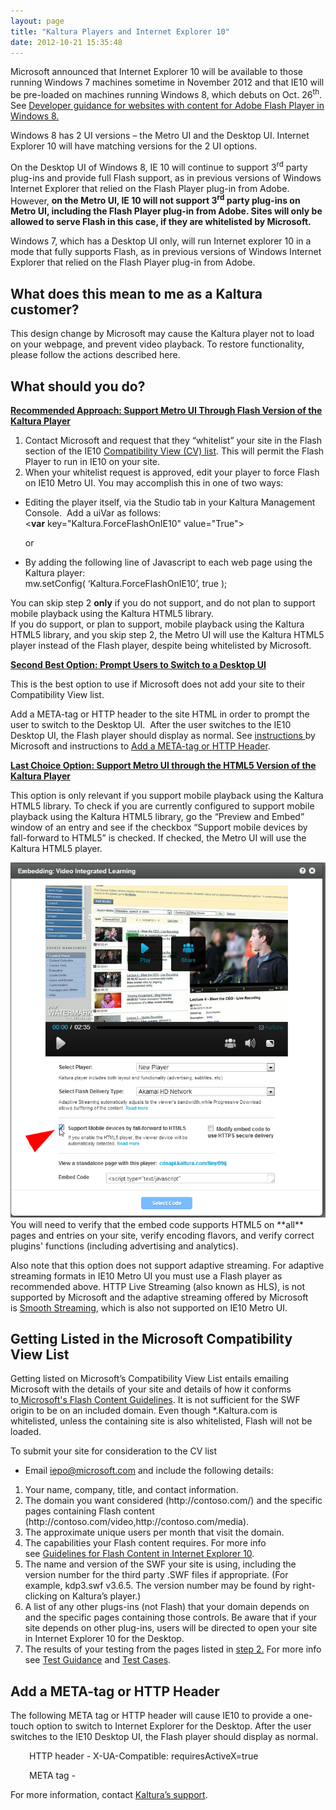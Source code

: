 ```yaml
---
layout: page
title: "Kaltura Players and Internet Explorer 10"
date: 2012-10-21 15:35:48
---
```


Microsoft announced that Internet Explorer 10 will be available to those running Windows 7 machines sometime in November 2012 and that IE10 will be pre-loaded on machines running Windows 8, which debuts on Oct. 26<sup>th</sup>. See <a href="http://msdn.microsoft.com/en-us/library/ie/jj193557(v=vs.85).aspx" target="_blank">Developer guidance for websites with content for Adobe Flash Player in Windows 8.</a>

Windows 8 has 2 UI versions – the Metro UI and the Desktop UI. Internet Explorer 10 will have matching versions for the 2 UI options. 

On the Desktop UI of Windows 8, IE 10 will continue to support 3<sup>rd</sup> party plug-ins and provide full Flash support, as in previous versions of Windows Internet Explorer that relied on the Flash Player plug-in from Adobe. However, **on the Metro UI, IE 10 will not support 3<sup>rd</sup> party plug-ins on Metro UI, including the Flash Player plug-in from Adobe. Sites will only be allowed to serve Flash in this case, if they are whitelisted by Microsoft.**

<p class="mce-note-graphic">
  Windows 7, which has a Desktop UI only, will run Internet explorer 10 in a mode that fully supports Flash, as in previous versions of Windows Internet Explorer that relied on the Flash Player plug-in from Adobe. 
</p>

<h2 class="mce-heading-3">
  What does this mean to me as a Kaltura customer?
</h2>

This design change by Microsoft may cause the Kaltura player not to load on your webpage, and prevent video playback. To restore functionality, please follow the actions described here. 

<h2 class="mce-heading-4">
  What should you do?
</h2>

**<span style="text-decoration: underline;">Recommended Approach: Support Metro UI Through Flash Version of the Kaltura Player</span>**

1.  Contact Microsoft and request that they “whitelist” your site in the Flash section of the IE10 <a href="http://iecvlist.microsoft.com/ie10/201208/iecompatviewlist.xml" target="_blank">Compatibility View (CV) list</a>. This will permit the Flash Player to run in IE10 on your site.
2.  When your whitelist request is approved, edit your player to force Flash on IE10 Metro UI. You may accomplish this in one of two ways:
*   Editing the player itself, via the Studio tab in your Kaltura Management Console.  Add a uiVar as follows:  
    <**var** key="Kaltura.ForceFlashOnIE10" value="True">  
      
    or

*   By adding the following line of Javascript to each web page using the Kaltura player:  
    mw.setConfig( ‘Kaltura.ForceFlashOnIE10’, true );

You can skip step 2 **only** if you do not support, and do not plan to support mobile playback using the Kaltura HTML5 library.   
If you do support, or plan to support, mobile playback using the Kaltura HTML5 library, and you skip step 2, the Metro UI will use the Kaltura HTML5 player instead of the Flash player, despite being whitelisted by Microsoft.

**<span style="text-decoration: underline;">Second Best Option: Prompt Users to Switch to a Desktop UI</span>**

This is the best option to use if Microsoft does not add your site to their Compatibility View list.

Add a META-tag or HTTP header to the site HTML in order to prompt the user to switch to the Desktop UI.  After the user switches to the IE10 Desktop UI, the Flash player should display as normal. See <a href="http://msdn.microsoft.com/en-us/library/ie/jj193557(v=vs.85).aspx" target="_blank">instructions </a>by Microsoft and instructions to [Add a META-tag or HTTP Header][1].

 [1]: #add_meta

**<span style="text-decoration: underline;">Last Choice Option: Support Metro UI through the HTML5 Version of the Kaltura Player</span>**

This option is only relevant if you support mobile playback using the Kaltura HTML5 library. To check if you are currently configured to support mobile playback using the Kaltura HTML5 library, go the “Preview and Embed” window of an entry and see if the checkbox “Support mobile devices by fall-forward to HTML5” is checked. If checked, the Metro UI will use the Kaltura HTML5 player.

<img src="../../assets/861.img">
You will need to verify that the embed code supports HTML5 on **all** pages and entries on your site, verify encoding flavors, and verify correct plugins' functions (including advertising and analytics).

Also note that this option does not support adaptive streaming. For adaptive streaming formats in IE10 Metro UI you must use a Flash player as recommended above. HTTP Live Streaming (also known as HLS), is not supported by Microsoft and the adaptive streaming offered by Microsoft is <a href="http://www.microsoft.com/silverlight/iis-smooth-streaming/demo/#/on-demand" target="_blank">Smooth Streaming</a>, which is also not supported on IE10 Metro UI.

## <span class="mce-heading-3">Getting Listed in the Microsoft Compatibility View List</span>

Getting listed on Microsoft’s Compatibility View List entails emailing Microsoft with the details of your site and details of how it conforms to<a href="http://msdn.microsoft.com/en-us/library/ie/jj193557(v=vs.85).aspx" target="_blank"> Microsoft's Flash Content Guidelines</a>. It is not sufficient for the SWF origin to be on an included domain. Even though *.Kaltura.com is whitelisted, unless the containing site is also whitelisted, Flash will not be loaded.

<p class="mce-procedure">
  To submit your site for consideration to the CV list
</p>

*   Email <a href="mailto:iepo@microsoft.com" target="_blank">iepo@microsoft.com</a> and include the following details:

<ol start="1">
  <li>
    Your name, company, title, and contact information.
  </li>
  <li>
    <a name="step_2"></a>The domain you want considered (http://contoso.com/) and the specific pages containing Flash content (http://contoso.com/video,http://contoso.com/media).
  </li>
  <li>
    The approximate unique users per month that visit the domain.
  </li>
  <li>
    The capabilities your Flash content requires. For more info see <a href="http://msdn.microsoft.com/en-us/library/ie/jj193557(v=vs.85).aspx#Guidelines">Guidelines for Flash Content in Internet Explorer 10</a>.
  </li>
  <li>
    The name and version of the SWF your site is using, including the version number for the third party .SWF files if appropriate. (For example, kdp3.swf v3.6.5. The version number may be found by right-clicking on Kaltura’s player.)
  </li>
  <li>
    A list of any other plugs-ins (not Flash) that your domain depends on and the specific pages containing those controls. Be aware that if your site depends on other plug-ins, users will be directed to open your site in Internet Explorer 10 for the Desktop.
  </li>
  <li>
    The results of your testing from the pages listed in <a href="#step_2">step 2.</a> For more info see <a href="http://msdn.microsoft.com/en-us/library/ie/jj193557(v=vs.85).aspx#Test_Guidance" target="_blank">Test Guidance</a> and <a href="http://msdn.microsoft.com/en-us/library/ie/jj193557(v=vs.85).aspx#Test_cases">Test Cases</a>.
  </li>
</ol>

## <a name="add_meta"></a>Add a META-tag or HTTP Header

The following META tag or HTTP header will cause IE10 to provide a one-touch option to switch to Internet Explorer for the Desktop. After the user switches to the IE10 Desktop UI, the Flash player should display as normal.

<p style="padding-left: 30px;">
  HTTP header - X-UA-Compatible: requiresActiveX=true
</p>

<p style="padding-left: 30px;">
  META tag - <meta http-equiv="X-UA-Compatible" content="requiresActiveX=true" />
</p>

For more information, contact <a href="mailto:partnersupport@kaltura.com" target="_blank">Kaltura’s support</a>.